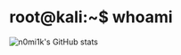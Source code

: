 # root@kali:~$ whoami
![n0mi1k's GitHub stats](https://github-readme-stats.vercel.app/api?username=n0mi1k&show_icons=true&theme=highcontrast&hide=prs&hide_rank=true)

